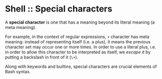 # Shell :: Special characters

A **special character** is one that has a meaning beyond its literal meaning (a meta meaning).

For example, in the context of regular expressions, `+` character has meta meaning: instead of representing itself (i.e. a plus), it means the previous character set may occur one or more times. In order to use a literal plus, i.e. in order to allow this character to be interpreted as itself, we *escape it* by putting a backslash in front of it (`\+`).

Along with keywords and builtins, special characters are crucial elements of Bash syntax.
